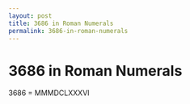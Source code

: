 ```yaml
---
layout: post
title: 3686 in Roman Numerals
permalink: 3686-in-roman-numerals
---
```


# 3686 in Roman Numerals

3686 = MMMDCLXXXVI
